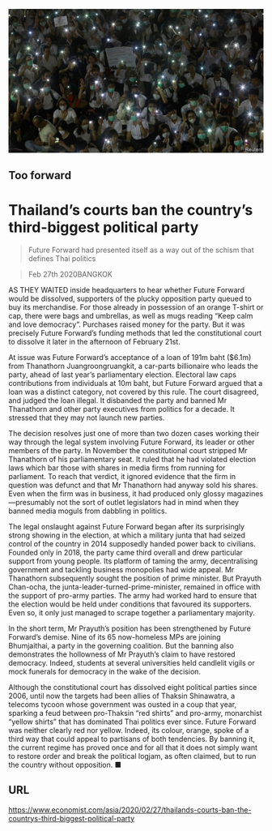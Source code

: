 ![](./images/20200229_ASP001.jpg)

## Too forward

# Thailand’s courts ban the country’s third-biggest political party

> Future Forward had presented itself as a way out of the schism that defines Thai politics

> Feb 27th 2020BANGKOK

AS THEY WAITED inside headquarters to hear whether Future Forward would be dissolved, supporters of the plucky opposition party queued to buy its merchandise. For those already in possession of an orange T-shirt or cap, there were bags and umbrellas, as well as mugs reading “Keep calm and love democracy”. Purchases raised money for the party. But it was precisely Future Forward’s funding methods that led the constitutional court to dissolve it later in the afternoon of February 21st.

At issue was Future Forward’s acceptance of a loan of 191m baht ($6.1m) from Thanathorn Juangroongruangkit, a car-parts billionaire who leads the party, ahead of last year’s parliamentary election. Electoral law caps contributions from individuals at 10m baht, but Future Forward argued that a loan was a distinct category, not covered by this rule. The court disagreed, and judged the loan illegal. It disbanded the party and banned Mr Thanathorn and other party executives from politics for a decade. It stressed that they may not launch new parties.

The decision resolves just one of more than two dozen cases working their way through the legal system involving Future Forward, its leader or other members of the party. In November the constitutional court stripped Mr Thanathorn of his parliamentary seat. It ruled that he had violated election laws which bar those with shares in media firms from running for parliament. To reach that verdict, it ignored evidence that the firm in question was defunct and that Mr Thanathorn had anyway sold his shares. Even when the firm was in business, it had produced only glossy magazines—presumably not the sort of outlet legislators had in mind when they banned media moguls from dabbling in politics.

The legal onslaught against Future Forward began after its surprisingly strong showing in the election, at which a military junta that had seized control of the country in 2014 supposedly handed power back to civilians. Founded only in 2018, the party came third overall and drew particular support from young people. Its platform of taming the army, decentralising government and tackling business monopolies had wide appeal. Mr Thanathorn subsequently sought the position of prime minister. But Prayuth Chan-ocha, the junta-leader-turned-prime-minister, remained in office with the support of pro-army parties. The army had worked hard to ensure that the election would be held under conditions that favoured its supporters. Even so, it only just managed to scrape together a parliamentary majority.

In the short term, Mr Prayuth’s position has been strengthened by Future Forward’s demise. Nine of its 65 now-homeless MPs are joining Bhumjaithai, a party in the governing coalition. But the banning also demonstrates the hollowness of Mr Prayuth’s claim to have restored democracy. Indeed, students at several universities held candlelit vigils or mock funerals for democracy in the wake of the decision.

Although the constitutional court has dissolved eight political parties since 2006, until now the targets had been allies of Thaksin Shinawatra, a telecoms tycoon whose government was ousted in a coup that year, sparking a feud between pro-Thaksin “red shirts” and pro-army, monarchist “yellow shirts” that has dominated Thai politics ever since. Future Forward was neither clearly red nor yellow. Indeed, its colour, orange, spoke of a third way that could appeal to partisans of both tendencies. By banning it, the current regime has proved once and for all that it does not simply want to restore order and break the political logjam, as often claimed, but to run the country without opposition. ■

## URL

https://www.economist.com/asia/2020/02/27/thailands-courts-ban-the-countrys-third-biggest-political-party
